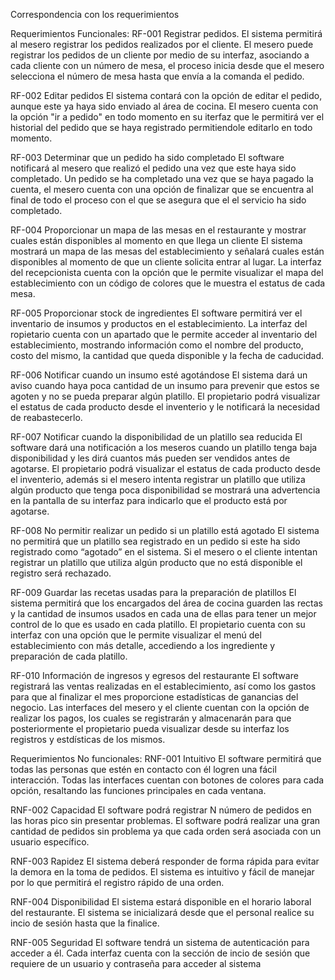 Correspondencia con los requerimientos

Requerimientos Funcionales:
RF-001 Registrar pedidos. El sistema permitirá al mesero registrar los pedidos realizados por el cliente.
El mesero puede registrar los pedidos de un cliente por medio de su interfaz, asociando a cada cliente con un número de mesa, el proceso inicia desde que el mesero selecciona el número de mesa hasta que envía a la comanda el pedido.

RF-002 Editar pedidos El sistema contará con la opción de editar el pedido, aunque este ya haya sido enviado al área de cocina.
El mesero cuenta con la opción "ir a pedido" en todo momento en su iterfaz que le permitirá ver el historial del pedido que se haya registrado permitiendole editarlo en todo momento.

RF-003 Determinar que un pedido ha sido completado El software notificará al mesero que realizó el pedido una vez que este haya sido completado.
Un pedido se ha completado una vez que se haya pagado la cuenta, el mesero cuenta con una opción de finalizar que se encuentra al final de todo el proceso con el que se asegura que el el servicio ha sido completado.

RF-004 Proporcionar un mapa de las mesas en el restaurante y mostrar cuales están disponibles al momento en que llega un cliente El sistema mostrará un mapa de las mesas del establecimiento y señalará cuales están disponibles al momento de que un cliente solicita entrar al lugar.
La interfaz del recepcionista cuenta con la opción que le permite visualizar el mapa del establecimiento con un código de colores que le muestra el estatus de cada mesa.

RF-005 Proporcionar stock de ingredientes El software permitirá ver el inventario de insumos y productos en el establecimiento.
La interfaz del ropietario cuenta con un apartado que le permite acceder al inventario del establecimiento, mostrando información como el nombre del producto, costo del mismo, la cantidad que queda disponible y la fecha de caducidad.

RF-006 Notificar cuando un insumo esté agotándose El sistema dará un aviso cuando haya poca cantidad de un insumo para prevenir que estos se agoten y no se pueda preparar algún platillo.
El propietario podrá visualizar el estatus de cada producto desde el inventerio y le notificará la necesidad de reabastecerlo.

RF-007 Notificar cuando la disponibilidad de un platillo sea reducida El software dará una notificación a los meseros cuando un platillo tenga baja disponibilidad y les dirá cuantos más pueden ser vendidos antes de agotarse.
El propietario podrá visualizar el estatus de cada producto desde el inventerio, además si el mesero intenta registrar un platillo que utiliza algún producto que tenga poca disponibilidad se mostrará una advertencia en la pantalla de su interfaz para indicarlo que el producto está por agotarse.


RF-008 No permitir realizar un pedido si un platillo está agotado El sistema no permitirá que un platillo sea registrado en un pedido si este ha sido registrado como “agotado” en el sistema.
Si el mesero o el cliente intentan registrar un platillo que utiliza algún producto que no está disponible el registro será rechazado.

RF-009 Guardar las recetas usadas para la preparación de platillos El sistema permitirá que los encargados del área de cocina guarden las rectas y la cantidad de insumos usados en cada una de ellas para tener un mejor control de lo que es usado en cada platillo.
El propietario cuenta con su interfaz con una opción que le permite visualizar el menú del establecimiento con más detalle, accediendo a los ingrediente y preparación de cada platillo.

RF-010 Información de ingresos y egresos del restaurante El software registrará las ventas realizadas en el establecimiento, así como los gastos para que al finalizar el mes proporcione estadísticas de ganancias del negocio.
Las interfaces del mesero y el cliente cuentan con la opción de realizar los pagos, los cuales se registrarán y almacenarán para que posteriormente el propietario pueda visualizar desde su interfaz los registros y estdísticas de los mismos.


Requerimientos No funcionales:
RNF-001 Intuitivo El software permitirá que todas las personas que estén en contacto con él logren una fácil interacción.
Todas las interfaces cuentan con botones de colores para cada opción, resaltando las funciones principales en  cada ventana.

RNF-002 Capacidad El software podrá registrar N número de pedidos en las horas pico sin presentar problemas.
El software podrá realizar una gran cantidad de pedidos sin problema ya que cada orden será asociada con un usuario específico.

RNF-003 Rapidez El sistema deberá responder de forma rápida para evitar la demora en la toma de pedidos.
El sistema es intuitivo y fácil de manejar por lo que permitirá el registro rápido de una orden.

RNF-004 Disponibilidad El sistema estará disponible en el horario laboral del restaurante.
El sistema se inicializará desde que el personal realice su incio de sesión hasta que la finalice.

RNF-005 Seguridad El software tendrá un sistema de autenticación para acceder a él.
Cada interfaz cuenta con la sección de incio de sesión que requiere de un  usuario y contraseña para acceder al sistema
